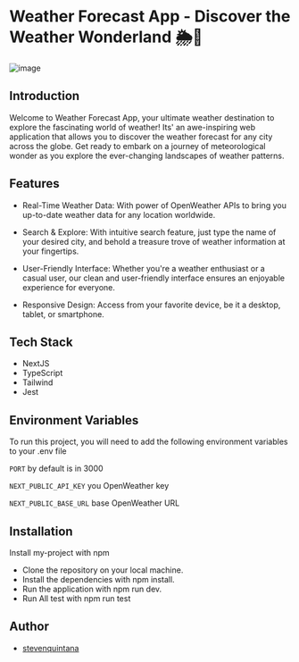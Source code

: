 
# Weather Forecast App - Discover the Weather Wonderland 🌦️🌈
![image](https://github.com/SteevenQuintana/Weather-Forecast/assets/101366791/910f6739-7f47-4171-948b-d8b05118adf4)

## Introduction
Welcome to Weather Forecast App, your ultimate weather destination to explore the fascinating world of weather! Its' an awe-inspiring web application that allows you to discover the weather forecast for any city across the globe. Get ready to embark on a journey of meteorological wonder as you explore the ever-changing landscapes of weather patterns.

## Features
- Real-Time Weather Data: With power of OpenWeather APIs to bring you up-to-date weather data for any location worldwide.

- Search & Explore: With intuitive search feature, just type the name of your desired city, and behold a treasure trove of weather information at your fingertips.

- User-Friendly Interface: Whether you're a weather enthusiast or a casual user, our clean and user-friendly interface ensures an enjoyable experience for everyone.

- Responsive Design: Access from your favorite device, be it a desktop, tablet, or smartphone.


## Tech Stack

- NextJS
- TypeScript
- Tailwind
- Jest


## Environment Variables

To run this project, you will need to add the following environment variables to your .env file

`PORT` by default is in 3000

`NEXT_PUBLIC_API_KEY` you OpenWeather key

`NEXT_PUBLIC_BASE_URL` base OpenWeather URL

## Installation

Install my-project with npm

* Clone the repository on your local machine.
* Install the dependencies with npm install.
* Run the application with npm run dev.
* Run All test with npm run test

## Author

- [stevenquintana](https://www.linkedin.com/in/stevenquintana/)


